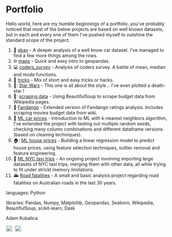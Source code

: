 # Portfolio
Hello world, here are my humble beginnings of a portfolio, you've probably noticed that most of the below projects are based on well known datasets, but in each and every one of them I've pushed myself to outshine the standard scope of the project.

1. :car: <a href="https://github.com/grumpyclimber/portfolio/tree/main/ebay">ebay</a> - A deeper analysis of a well know car dataset. I've managed to find a few more things among the rows.
2. :globe_with_meridians: <a href="https://github.com/grumpyclimber/portfolio/tree/main/maps">maps</a> - Quick and easy intro to geopandas.
3. :computer:  <a href="https://github.com/grumpyclimber/portfolio/tree/main/coders_survey">coders_survey</a> - Analysis of coders survey. A battle of mean, median and mode functions.
4. :fishing_pole_and_fish: <a href="https://github.com/grumpyclimber/portfolio/tree/main/tricks">tricks</a> - Mix of short and easy tricks or hacks.
5. 👾: <a href="https://github.com/grumpyclimber/portfolio/tree/main/star_wars">Star Wars</a> - This one is all about the style... I've even plotted a death-star !
6. 🔡: [scraping data](https://github.com/grumpyclimber/portfolio/tree/main/wiki_scrape) - Using BeautifulSoup to scrape budget data from Wikipedia pages.
7. :movie_camera: [Fandango](https://github.com/grumpyclimber/portfolio/tree/main/fandango) - Extended version of Fandango ratings analysis. Includes scraping movies budget data from wiki.
8. 🚙 [ML car prices](https://github.com/grumpyclimber/portfolio/tree/main/ML_intro_car_prices) - Introduction to ML with k-nearest neighbors algorithm, I've extended the project with testing out multiple random seeds, checking many column combinations and different dataframe versions (based on cleaning techniques).
9. 🏠: [ML house prices](https://github.com/grumpyclimber/portfolio/tree/main/ML_house_prices) - Building a linear regression model to predict house prices, using feature selection techniques, outlier removal and feature engineering.
10. :taxi: [ML NYC taxi trips](https://github.com/grumpyclimber/portfolio/tree/main/taxis_big_ML) - An ongoing project involving importing large datasets of NYC taxi trips, merging them with other data, all while trying to fit under strickt memory limitations.
11. 🚑 [Road fatalities](https://github.com/grumpyclimber/portfolio/tree/main/straya_road_deaths) - A small and basic analysis project regarding road fatalities on Australian roads in the last 30 years.



languages: Python

libraries: Pandas, Numpy, Matplotlib, Geopandas, Seaborn, Wikipedia, BeautifulSoup, scikit-learn, Dask

Adam Kubalica
<td><a href="https://www.linkedin.com/in/adam-kubalica-787a79220/" target="_blank" rel="noopener"><img src="https://icon.signature.email/social/linkedin-square-small-0077b5-FFFFFF.png" alt="LinkedIn icon" width="20" height="20" border="0" /></a>&nbsp;&nbsp;<a href="https://stackoverflow.com/users/16519424/adam-kubalica" target="_blank" rel="noopener"><img src="https://icon.signature.email/social/stackoverflow-square-small-f48024-FFFFFF.png" alt="Stack icon" width="20" height="20" border="0" /></a>&nbsp;&nbsp;</td>
